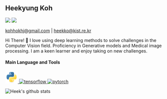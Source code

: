 
<h2>Heekyung Koh </h2> 
<a href="https://kohheekyung.notion.site/I-m-Heekyung-Koh-0acfcbe2b5bf4824b4ad73493e80a133" target="_blank"><img src="https://img.shields.io/badge/About Me-FCE5F2?style=flat&logo=Notion&logoColor=black"/></a>
<a href="https://www.linkedin.com/in/%ED%9D%AC%EA%B2%BD-%EA%B3%A0-557545214/" target="_blank"><img src="https://img.shields.io/badge/Linkedin-0A66C2?style=flat&logo=LinkedIn&logoColor=white"/></a>
 
 [kohhokhj@gmail.com](mailto:kohhokhj@gmail.com) | [heekko@kist.re.kr](mailto:heekko@kist.re.kr)


<p>Hi There! 👋 I love using deep learning methods to solve challenges in the Computer Vision field. Proficiency in Generative models and Medical image processing. I am a keen learner and enjoy taking on new challenges.  </p>

<h4 align="left">Main Language and Tools</h4>
<p align="left"> 
<a href="https://www.python.org" target="_blank">
  
<img src="https://raw.githubusercontent.com/devicons/devicon/master/icons/python/python-original.svg" alt="python" width="40" height="40"/> </a> 
<a href="https://www.tensorflow.org" target="_blank"> <img src="https://www.vectorlogo.zone/logos/tensorflow/tensorflow-icon.svg" alt="tensorflow" width="40" height="40"/> </a> 
<a href="https://pytorch.org/" target="_blank"> <img src="https://www.vectorlogo.zone/logos/pytorch/pytorch-icon.svg" alt="pytorch" width="40" height="40"/> </a> 
</p>
   
![Heek's github stats](https://github-readme-stats.vercel.app/api?username=kohheekyung&show_icons=true&theme=swift) 
<!--![Top Langs](https://github-readme-stats.vercel.app/api/top-langs/?username=kohheekyung&layout=compact&theme=swift)-->
<!--
**kohheekyung/kohheekyung** is a ✨ _special_ ✨ repository because its `README.md` (this file) appears on your GitHub profile.

Here are some ideas to get you started:

- 🔭 I’m currently working on ...
- 🌱 I’m currently learning ...
- 👯 I’m looking to collaborate on ...
- 🤔 I’m looking for help with ...
- 💬 Ask me about ...
- 📫 How to reach me: ...
- 😄 Pronouns: ...
- ⚡ Fun fact: ...
-->
